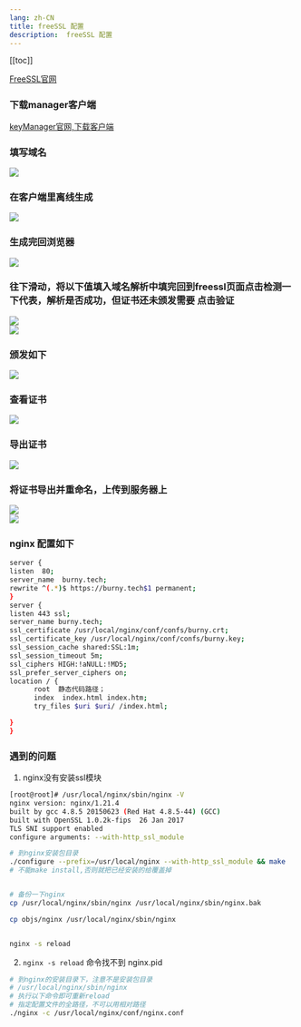 ```yaml
---
lang: zh-CN
title: freeSSL 配置
description:  freeSSL 配置
---
```

[[toc]]

[FreeSSL官网]( https://freessl.cn/)
###  下载manager客户端
[keyManager官网,下载客户端](https://keymanager.org/)


### 填写域名
![](/images/system/freeSSL/0001.png)
### 在客户端里离线生成
![](/images/system/freeSSL/0002.png)
### 生成完回浏览器
![](/images/system/freeSSL/0003.png)
### 往下滑动，将以下值填入域名解析中填完回到freessl页面点击检测一下代表，解析是否成功，但证书还未颁发需要 点击验证
![](/images/system/freeSSL/0004.png)  
![](/images/system/freeSSL/0010.png)    
### 颁发如下
![](/images/system/freeSSL/0005.png)  
### 查看证书
![](/images/system/freeSSL/0006.png)  
### 导出证书
![](/images/system/freeSSL/0007.png)  
### 将证书导出并重命名，上传到服务器上
![](/images/system/freeSSL/0008.png)  
![](/images/system/freeSSL/0009.png)  

### nginx 配置如下

```sh
server {
listen  80;
server_name  burny.tech;
rewrite ^(.*)$ https://burny.tech$1 permanent; 
}
server {
listen 443 ssl;
server_name burny.tech;
ssl_certificate /usr/local/nginx/conf/confs/burny.crt;                          
ssl_certificate_key /usr/local/nginx/conf/confs/burny.key;
ssl_session_cache shared:SSL:1m;
ssl_session_timeout 5m;
ssl_ciphers HIGH:!aNULL:!MD5;
ssl_prefer_server_ciphers on;
location / {
      root  静态代码路径；
      index  index.html index.htm;
      try_files $uri $uri/ /index.html;

}
}
```


### 遇到的问题
1. nginx没有安装ssl模块

```sh
[root@root]# /usr/local/nginx/sbin/nginx -V
nginx version: nginx/1.21.4
built by gcc 4.8.5 20150623 (Red Hat 4.8.5-44) (GCC)
built with OpenSSL 1.0.2k-fips  26 Jan 2017
TLS SNI support enabled
configure arguments: --with-http_ssl_module

# 到nginx安装包目录
./configure --prefix=/usr/local/nginx --with-http_ssl_module && make
# 不能make install,否则就把已经安装的给覆盖掉


# 备份一下nginx
cp /usr/local/nginx/sbin/nginx /usr/local/nginx/sbin/nginx.bak

cp objs/nginx /usr/local/nginx/sbin/nginx


nginx -s reload


```

2. ``nginx -s reload`` 命令找不到 nginx.pid

```sh
# 到nginx的安装目录下，注意不是安装包目录
# /usr/local/nginx/sbin/nginx
# 执行以下命令即可重新reload 
# 指定配置文件的全路径，不可以用相对路径
./nginx -c /usr/local/nginx/conf/nginx.conf

```